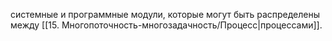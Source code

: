 системные и программные модули, которые могут быть распределены между [[15. Многопоточность-многозадачность/Процесс|процессами]].
